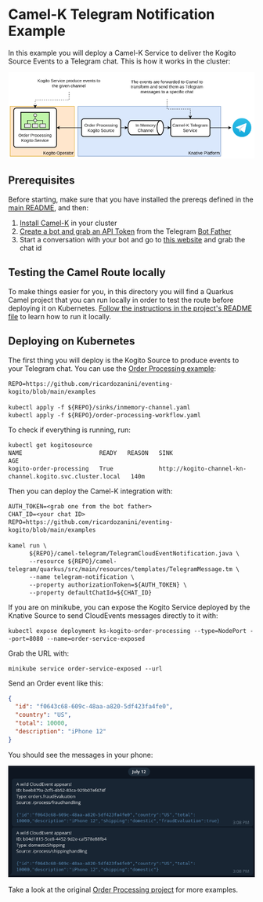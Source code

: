 # Camel-K Telegram Notification Example

In this example you will deploy a Camel-K Service to deliver the Kogito Source Events to a Telegram chat. This is how it
works in the cluster:

![](example-architecture.png)

## Prerequisites

Before starting, make sure that you have installed the prereqs defined in the [main README](../../README.md), and then:

1. [Install Camel-K](https://camel.apache.org/camel-k/latest/installation/installation.html) in your cluster
2. [Create a bot and grab an API Token](https://core.telegram.org/bots#3-how-do-i-create-a-bot) from the
   Telegram [Bot Father](https://telegram.me/botfather)
3. Start a conversation with your bot and go to [this website](https://codesandbox.io/s/get-telegram-chat-id-q3qkk) and
   grab the chat id

## Testing the Camel Route locally

To make things easier for you, in this directory you will find a Quarkus Camel project that you can run locally in order
to test the route before deploying it on
Kubernetes. [Follow the instructions in the project's README file](quarkus/README.md) to learn how to run it locally.

## Deploying on Kubernetes

The first thing you will deploy is the Kogito Source to produce events to your Telegram chat. You can use
the [Order Processing example](../order-processing-workflow.yaml):

```shell
REPO=https://github.com/ricardozanini/eventing-kogito/blob/main/examples

kubectl apply -f ${REPO}/sinks/inmemory-channel.yaml
kubectl apply -f ${REPO}/order-processing-workflow.yaml
```

To check if everything is running, run:

```shell
kubectl get kogitosource
NAME                      READY   REASON   SINK                                                        AGE
kogito-order-processing   True             http://kogito-channel-kn-channel.kogito.svc.cluster.local   140m
```

Then you can deploy the Camel-K integration with:

```shell
AUTH_TOKEN=<grab one from the bot father>
CHAT_ID=<your chat ID>
REPO=https://github.com/ricardozanini/eventing-kogito/blob/main/examples

kamel run \
      ${REPO}/camel-telegram/TelegramCloudEventNotification.java \
      --resource ${REPO}/camel-telegram/quarkus/src/main/resources/templates/TelegramMessage.tm \
      --name telegram-notification \
      --property authorizationToken=${AUTH_TOKEN} \
      --property defaultChatId=${CHAT_ID}
```

If you are on minikube, you can expose the Kogito Service deployed by the Knative Source to send CloudEvents messages
directly to it with:

```shell
kubectl expose deployment ks-kogito-order-processing --type=NodePort --port=8080 --name=order-service-exposed
```

Grab the URL with:

```shell
minikube service order-service-exposed --url
```

Send an Order event like this:

```json
{
  "id": "f0643c68-609c-48aa-a820-5df423fa4fe0",
  "country": "US",
  "total": 10000,
  "description": "iPhone 12"
}
```

You should see the messages in your phone:

![](telegram-chat.png)

Take a look at the
original [Order Processing project](https://github.com/kiegroup/kogito-examples/tree/stable/serverless-workflow-order-processing)
for more examples.

